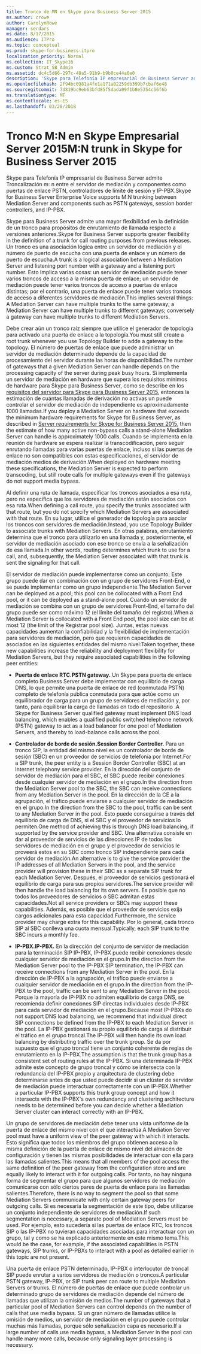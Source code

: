 ```yaml
---
title: Tronco de MN en Skype para Business Server 2015
ms.author: crowe
author: CarolynRowe
manager: serdars
ms.date: 8/17/2015
ms.audience: ITPro
ms.topic: conceptual
ms.prod: skype-for-business-itpro
localization_priority: Normal
ms.collection: IT_Skype16
ms.custom: Strat_SB_Admin
ms.assetid: dc4c5d66-297c-48a5-91b9-b9b8ce44a6e0
description: 'Skype para Telefonía IP empresarial de Business Server admite Troncalización m: n entre el servidor de mediación y componentes como puertas de enlace PSTN, controladores de límite de sesión y IP-PBX.'
ms.openlocfilehash: 2f94bc0981a4fe1a171a02259db399b7cbaf6e48
ms.sourcegitcommit: 7d819bc9eb63bfd85f5dada09f1b8e5354c56f6b
ms.translationtype: MT
ms.contentlocale: es-ES
ms.lasthandoff: 03/28/2018
---
```

# <a name="mn-trunk-in-skype-for-business-server-2015"></a><span data-ttu-id="42c00-103">Tronco M:N en Skype Empresarial Server 2015</span><span class="sxs-lookup"><span data-stu-id="42c00-103">M:N trunk in Skype for Business Server 2015</span></span>
 
<span data-ttu-id="42c00-104">Skype para Telefonía IP empresarial de Business Server admite Troncalización m: n entre el servidor de mediación y componentes como puertas de enlace PSTN, controladores de límite de sesión y IP-PBX.</span><span class="sxs-lookup"><span data-stu-id="42c00-104">Skype for Business Server Enterprise Voice supports M:N trunking between Mediation Server and components such as PSTN gateways, session border controllers, and IP-PBX.</span></span>
  
<span data-ttu-id="42c00-105">Skype para Business Server admite una mayor flexibilidad en la definición de un tronco para propósitos de enrutamiento de llamada respecto a versiones anteriores.</span><span class="sxs-lookup"><span data-stu-id="42c00-105">Skype for Business Server supports greater flexibility in the definition of a trunk for call routing purposes from previous releases.</span></span> <span data-ttu-id="42c00-106">Un tronco es una asociación lógica entre un servidor de mediación y el número de puerto de escucha con una puerta de enlace y un número de puerto de escucha.</span><span class="sxs-lookup"><span data-stu-id="42c00-106">A trunk is a logical association between a Mediation Server and listening port number with a gateway and a listening port number.</span></span> <span data-ttu-id="42c00-107">Esto implica varias cosas: un servidor de mediación puede tener varios troncos de acceso a la misma puerta de enlace; un servidor de mediación puede tener varios troncos de acceso a puertas de enlace distintas; por el contrario, una puerta de enlace puede tener varios troncos de acceso a diferentes servidores de mediación.</span><span class="sxs-lookup"><span data-stu-id="42c00-107">This implies several things: A Mediation Server can have multiple trunks to the same gateway; a Mediation Server can have multiple trunks to different gateways; conversely a gateway can have multiple trunks to different Mediation Servers.</span></span>
  
<span data-ttu-id="42c00-108">Debe crear aún un tronco raíz siempre que utilice el generador de topología para activado una puerta de enlace a la topología.</span><span class="sxs-lookup"><span data-stu-id="42c00-108">You must still create a root trunk whenever you use Topology Builder to adde a gateway to the topology.</span></span> <span data-ttu-id="42c00-109">El número de puertas de enlace que puede administrar un servidor de mediación determinado depende de la capacidad de procesamiento del servidor durante las horas de disponibilidad.</span><span class="sxs-lookup"><span data-stu-id="42c00-109">The number of gateways that a given Mediation Server can handle depends on the processing capacity of the server during peak busy hours.</span></span> <span data-ttu-id="42c00-110">Si implementa un servidor de mediación en hardware que supera los requisitos mínimos de hardware para Skype para Business Server, como se describe en los [requisitos del servidor para Skype para Business Server 2015](../../plan-your-deployment/requirements-for-your-environment/server-requirements.md), entonces la estimación de cuántas llamadas de derivación no activas un puede controlar el servidor de mediación de independiente es aproximadamente 1000 llamadas.</span><span class="sxs-lookup"><span data-stu-id="42c00-110">If you deploy a Mediation Server on hardware that exceeds the minimum hardware requirements for Skype for Business Server, as described in [Server requirements for Skype for Business Server 2015](../../plan-your-deployment/requirements-for-your-environment/server-requirements.md), then the estimate of how many active non-bypass calls a stand-alone Mediation Server can handle is approximately 1000 calls.</span></span> <span data-ttu-id="42c00-111">Cuando se implementa en la reunión de hardware se espera realizar la transcodificación, pero seguir enrutando llamadas para varias puertas de enlace, incluso si las puertas de enlace no son compatibles con estas especificaciones, el servidor de mediación medios de derivación.</span><span class="sxs-lookup"><span data-stu-id="42c00-111">When deployed on hardware meeting these specifications, the Mediation Server is expected to perform transcoding, but still route calls for multiple gateways even if the gateways do not support media bypass.</span></span>
  
<span data-ttu-id="42c00-112">Al definir una ruta de llamada, especificar los troncos asociados a esa ruta, pero no especifica que los servidores de mediación están asociados con esa ruta.</span><span class="sxs-lookup"><span data-stu-id="42c00-112">When defining a call route, you specify the trunks associated with that route, but you do not specify which Mediation Servers are associated with that route.</span></span> <span data-ttu-id="42c00-113">En su lugar, utilice el generador de topología para asociar los troncos con servidores de mediación.</span><span class="sxs-lookup"><span data-stu-id="42c00-113">Instead, you use Topology Builder to associate trunks with Mediation Servers.</span></span> <span data-ttu-id="42c00-114">En otras palabras, enrutamiento determina que el tronco para utilizarlo en una llamada y, posteriormente, el servidor de mediación asociado con ese tronco se envía a la señalización de esa llamada.</span><span class="sxs-lookup"><span data-stu-id="42c00-114">In other words, routing determines which trunk to use for a call, and, subsequently, the Mediation Server associated with that trunk is sent the signaling for that call.</span></span>
  
<span data-ttu-id="42c00-115">El servidor de mediación puede implementarse como un conjunto; Este grupo puede dar en combinación con un grupo de servidores Front-End, o se puede implementar como un grupo independiente.</span><span class="sxs-lookup"><span data-stu-id="42c00-115">The Mediation Server can be deployed as a pool; this pool can be collocated with a Front End pool, or it can be deployed as a stand-alone pool.</span></span> <span data-ttu-id="42c00-116">Cuando un servidor de mediación se combina con un grupo de servidores Front-End, el tamaño del grupo puede ser como máximo 12 (el límite del tamaño del registro).</span><span class="sxs-lookup"><span data-stu-id="42c00-116">When a Mediation Server is collocated with a Front End pool, the pool size can be at most 12 (the limit of the Registrar pool size).</span></span> <span data-ttu-id="42c00-117">Juntas, estas nuevas capacidades aumentan la confiabilidad y la flexibilidad de implementación para servidores de mediación, pero que requieren capacidades de asociados en las siguientes entidades del mismo nivel:</span><span class="sxs-lookup"><span data-stu-id="42c00-117">Taken together, these new capabilities increase the reliability and deployment flexibility for Mediation Servers, but they require associated capabilities in the following peer entities:</span></span>
  
- <span data-ttu-id="42c00-118">**Puerta de enlace RTC.**</span><span class="sxs-lookup"><span data-stu-id="42c00-118">**PSTN gateway.**</span></span> <span data-ttu-id="42c00-119">Un Skype para puerta de enlace completo Business Server debe implementar con equilibrio de carga DNS, lo que permite una puerta de enlace de red (conmutada PSTN) completo de telefonía pública conmutada para que actúe como un equilibrador de carga para un grupo de servidores de mediación y, por tanto, para equilibrar la carga de llamadas en todo el repositorio .</span><span class="sxs-lookup"><span data-stu-id="42c00-119">A Skype for Business Server qualified gateway must implement DNS load balancing, which enables a qualified public switched telephone network (PSTN) gateway to act as a load balancer for one pool of Mediation Servers, and thereby to load-balance calls across the pool.</span></span>
    
- <span data-ttu-id="42c00-120">**Controlador de borde de sesión.**</span><span class="sxs-lookup"><span data-stu-id="42c00-120">**Session Border Controller.**</span></span> <span data-ttu-id="42c00-121">Para un tronco SIP, la entidad del mismo nivel es un controlador de borde de sesión (SBC) en un proveedor de servicios de telefonía por Internet.</span><span class="sxs-lookup"><span data-stu-id="42c00-121">For a SIP trunk, the peer entity is a Session Border Controller (SBC) at an Internet telephony service provider.</span></span> <span data-ttu-id="42c00-122">En la dirección del conjunto de servidor de mediación para el SBC, el SBC puede recibir conexiones desde cualquier servidor de mediación en el grupo.</span><span class="sxs-lookup"><span data-stu-id="42c00-122">In the direction from the Mediation Server pool to the SBC, the SBC can receive connections from any Mediation Server in the pool.</span></span> <span data-ttu-id="42c00-123">En la dirección de la CE a la agrupación, el tráfico puede enviarse a cualquier servidor de mediación en el grupo.</span><span class="sxs-lookup"><span data-stu-id="42c00-123">In the direction from the SBC to the pool, traffic can be sent to any Mediation Server in the pool.</span></span> <span data-ttu-id="42c00-124">Esto puede conseguirse a través del equilibrio de carga de DNS, si el SBC y el proveedor de servicios lo permiten.</span><span class="sxs-lookup"><span data-stu-id="42c00-124">One method of achieving this is through DNS load balancing, if supported by the service provider and SBC.</span></span> <span data-ttu-id="42c00-125">Una alternativa consiste en dar al proveedor de servicios de las direcciones IP de todos los servidores de mediación en el grupo y el proveedor de servicios le proveerá estos en su SBC como tronco SIP independiente para cada servidor de mediación.</span><span class="sxs-lookup"><span data-stu-id="42c00-125">An alternative is to give the service provider the IP addresses of all Mediation Servers in the pool, and the service provider will provision these in their SBC as a separate SIP trunk for each Mediation Server.</span></span> <span data-ttu-id="42c00-126">Después, el proveedor de servicios gestionará el equilibrio de carga para sus propios servidores.</span><span class="sxs-lookup"><span data-stu-id="42c00-126">The service provider will then handle the load balancing for its own servers.</span></span> <span data-ttu-id="42c00-127">Es posible que no todos los proveedores de servicios o SBC admitan estas capacidades.</span><span class="sxs-lookup"><span data-stu-id="42c00-127">Not all service providers or SBCs may support these capabilities.</span></span> <span data-ttu-id="42c00-128">Además, es posible que el proveedor de servicios exija cargos adicionales para esta capacidad.</span><span class="sxs-lookup"><span data-stu-id="42c00-128">Furthermore, the service provider may charge extra for this capability.</span></span> <span data-ttu-id="42c00-129">Por lo general, cada tronco SIP al SBC conlleva una cuota mensual.</span><span class="sxs-lookup"><span data-stu-id="42c00-129">Typically, each SIP trunk to the SBC incurs a monthly fee.</span></span>
    
- <span data-ttu-id="42c00-130">**IP-PBX.**</span><span class="sxs-lookup"><span data-stu-id="42c00-130">**IP-PBX.**</span></span> <span data-ttu-id="42c00-131">En la dirección del conjunto de servidor de mediación para la terminación SIP IP-PBX, IP-PBX puede recibir conexiones desde cualquier servidor de mediación en el grupo.</span><span class="sxs-lookup"><span data-stu-id="42c00-131">In the direction from the Mediation Server pool to the IP-PBX SIP termination, the IP-PBX can receive connections from any Mediation Server in the pool.</span></span> <span data-ttu-id="42c00-132">En la dirección de IP-PBX a la agrupación, el tráfico puede enviarse a cualquier servidor de mediación en el grupo.</span><span class="sxs-lookup"><span data-stu-id="42c00-132">In the direction from the IP-PBX to the pool, traffic can be sent to any Mediation Server in the pool.</span></span> <span data-ttu-id="42c00-133">Porque la mayoría de IP-PBX no admiten equilibrio de carga DNS, se recomienda definir conexiones SIP directas individuales desde IP-PBX para cada servidor de mediación en el grupo.</span><span class="sxs-lookup"><span data-stu-id="42c00-133">Because most IP-PBXs do not support DNS load balancing, we recommend that individual direct SIP connections be defined from the IP-PBX to each Mediation Server in the pool.</span></span> <span data-ttu-id="42c00-134">La IP-PBX gestionará su propio equilibrio de carga al distribuir el tráfico en el grupo troncal.</span><span class="sxs-lookup"><span data-stu-id="42c00-134">The IP-PBX will then handle its own load balancing by distributing traffic over the trunk group.</span></span> <span data-ttu-id="42c00-135">Se da por supuesto que el grupo troncal tiene un conjunto coherente de reglas de enrutamiento en la IP-PBX.</span><span class="sxs-lookup"><span data-stu-id="42c00-135">The assumption is that the trunk group has a consistent set of routing rules at the IP-PBX.</span></span> <span data-ttu-id="42c00-136">Si una determinada IP-PBX admite este concepto de grupo troncal y cómo se intersecta con la redundancia del IP-PBX propio y arquitectura de clustering debe determinarse antes de que usted puede decidir si un clúster de servidor de mediación puede interactuar correctamente con un IP-PBX.</span><span class="sxs-lookup"><span data-stu-id="42c00-136">Whether a particular IP-PBX supports this trunk group concept and how it intersects with the IP-PBX's own redundancy and clustering architecture needs to be determined before you can decide whether a Mediation Server cluster can interact correctly with an IP-PBX.</span></span>
    
<span data-ttu-id="42c00-137">Un grupo de servidores de mediación debe tener una vista uniforme de la puerta de enlace del mismo nivel con el que interactúa.</span><span class="sxs-lookup"><span data-stu-id="42c00-137">A Mediation Server pool must have a uniform view of the peer gateway with which it interacts.</span></span> <span data-ttu-id="42c00-138">Esto significa que todos los miembros del grupo obtienen acceso a la misma definición de la puerta de enlace de mismo nivel del almacén de configuración y tienen las mismas posibilidades de interactuar con ella para las llamadas salientes.</span><span class="sxs-lookup"><span data-stu-id="42c00-138">This means that all members of the pool access the same definition of the peer gateway from the configuration store and are equally likely to interact with it for outgoing calls.</span></span> <span data-ttu-id="42c00-139">Por tanto, no hay ninguna forma de segmentar el grupo para que algunos servidores de mediación comunicarse con sólo ciertos pares de puerta de enlace para las llamadas salientes.</span><span class="sxs-lookup"><span data-stu-id="42c00-139">Therefore, there is no way to segment the pool so that some Mediation Servers communicate with only certain gateway peers for outgoing calls.</span></span> <span data-ttu-id="42c00-140">Si es necesaria la segmentación de este tipo, debe utilizarse un conjunto independiente de servidores de mediación.</span><span class="sxs-lookup"><span data-stu-id="42c00-140">If such segmentation is necessary, a separate pool of Mediation Servers must be used.</span></span> <span data-ttu-id="42c00-141">Por ejemplo, esto sucedería si las puertas de enlace RTC, los troncos SIP o las IP-PBX no tuvieran capacidades asociadas para interactuar con un grupo, tal y como se ha explicado anteriormente en este mismo tema.</span><span class="sxs-lookup"><span data-stu-id="42c00-141">This would be the case, for example, if the associated capabilities in PSTN gateways, SIP trunks, or IP-PBXs to interact with a pool as detailed earlier in this topic are not present.</span></span>
  
<span data-ttu-id="42c00-142">Una puerta de enlace PSTN determinado, IP-PBX o interlocutor de troncal SIP puede enrutar a varios servidores de mediación o troncos.</span><span class="sxs-lookup"><span data-stu-id="42c00-142">A particular PSTN gateway, IP-PBX, or SIP trunk peer can route to multiple Mediation Servers or trunks.</span></span> <span data-ttu-id="42c00-143">El número de puertas de enlace que puede controlar un determinado grupo de servidores de mediación depende del número de llamadas que utilizan la omisión de medios.</span><span class="sxs-lookup"><span data-stu-id="42c00-143">The number of gateways that a particular pool of Mediation Servers can control depends on the number of calls that use media bypass.</span></span> <span data-ttu-id="42c00-144">Si un gran número de llamadas utilice la omisión de medios, un servidor de mediación en el grupo puede controlar muchas más llamadas, porque sólo señalización capa es necesario.</span><span class="sxs-lookup"><span data-stu-id="42c00-144">If a large number of calls use media bypass, a Mediation Server in the pool can handle many more calls, because only signaling layer processing is necessary.</span></span> 
  

